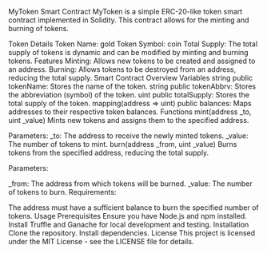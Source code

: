 MyToken Smart Contract
MyToken is a simple ERC-20-like token smart contract implemented in Solidity. This contract allows for the minting and burning of tokens.

Token Details
Token Name: gold
Token Symbol: coin
Total Supply: The total supply of tokens is dynamic and can be modified by minting and burning tokens.
Features
Minting: Allows new tokens to be created and assigned to an address.
Burning: Allows tokens to be destroyed from an address, reducing the total supply.
Smart Contract Overview
Variables
string public tokenName: Stores the name of the token.
string public tokenAbbrv: Stores the abbreviation (symbol) of the token.
uint public totalSupply: Stores the total supply of the token.
mapping(address => uint) public balances: Maps addresses to their respective token balances.
Functions
mint(address _to, uint _value)
Mints new tokens and assigns them to the specified address.

Parameters:
_to: The address to receive the newly minted tokens.
_value: The number of tokens to mint.
burn(address _from, uint _value)
Burns tokens from the specified address, reducing the total supply.

Parameters:

_from: The address from which tokens will be burned.
_value: The number of tokens to burn.
Requirements:

The address must have a sufficient balance to burn the specified number of tokens.
Usage
Prerequisites
Ensure you have Node.js and npm installed.
Install Truffle and Ganache for local development and testing.
Installation
Clone the repository.
Install dependencies.
License
This project is licensed under the MIT License - see the LICENSE file for details.
